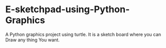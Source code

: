 # E-sketchpad-using-Python-Graphics
A Python graphics project using turtle. It is a sketch board where you can  Draw any thing You want.
